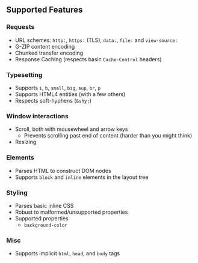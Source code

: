 ## Supported Features

### Requests

- URL schemes: `http:`, `https:` (TLS), `data:`, `file:` and `view-source:`
- G-ZIP content encoding
- Chunked transfer encoding
- Response Caching (respects basic `Cache-Control` headers)

### Typesetting

- Supports `i`, `b`, `small`, `big`, `sup`, `br`, `p`
- Supports HTML4 entities (with a few others)
- Respects soft-hyphens (`&shy;`)

### Window interactions

- Scroll, both with mousewheel and arrow keys
  - Prevents scrolling past end of content (harder than you might think)
- Resizing

### Elements

- Parses HTML to construct DOM nodes
- Supports `block` and `inline` elements in the layout tree

### Styling

- Parses basic inline CSS
- Robust to malformed/unsupported properties
- Supported properties
  - `background-color`

### Misc

- Supports implicit `html`, `head`, and `body` tags
